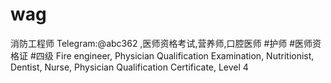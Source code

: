 # wag
消防工程师 Telegram:@abc362 ,医师资格考试,营养师,口腔医师 #护师 #医师资格证 #四级 Fire engineer, Physician Qualification Examination, Nutritionist, Dentist, Nurse, Physician Qualification Certificate, Level 4
